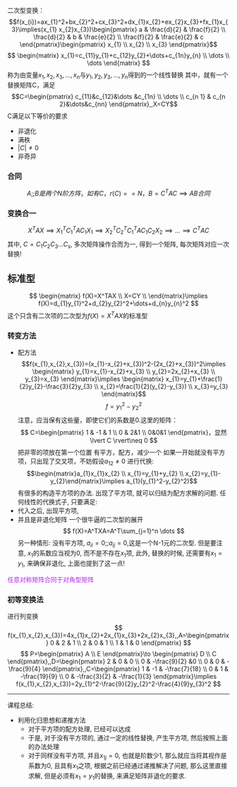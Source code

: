 二次型变换：
$$f(x_{i})=ax_{1}^2+bx_{2}^2+cx_{3}^2+dx_{1}x_{2}+ex_{2}x_{3}+fx_{1}x_{3}\implies(x_{1} x_{2}x_{3})\begin{pmatrix}
a & \frac{d}{2} & \frac{f}{2} \\
\frac{d}{2} & b & \frac{e}{2}  \\
\frac{f}{2} & \frac{e}{2} & c
\end{pmatrix}\begin{pmatrix}
x_{1} \\
x_{2} \\
x_{3}
\end{pmatrix}$$
$$
\begin{matrix}
x_{1}=c_{11}y_{1}+c_{12}y_{2}+\dots+c_{1n}y_{n} \\
\dots \\
\dots
\end{matrix}
$$称为由变量$x_{1},x_{2},x_{3},\dots,x_{n}$与$y_{1},y_{2},y_{3},\dots,y_{n}$得到的一个线性替换
其中，就有一个替换矩阵C，满足$$C=\begin{pmatrix}
c_{11}&c_{12}&\dots &c_{1n} \\
\dots \\
c_{n 1} & c_{n 2}&\dots&c_{nn}
\end{pmatrix},,X=CY$$
C满足以下等价的要求
- 非退化
- 满秩
- $\lvert C \rvert \neq 0$
- 非奇异
### 合同
$$
A;;B是两个N阶方阵，如有C，r(C)==N，B=C^TAC\implies AB合同
$$
### 变换合一
$$X^TAX\implies X_{1}^TC_{1}^TAC_{1}X_{1}\implies X_{2}^TC_{2}^TC_{1}^TAC_{1}C_{2}X_{2}\implies\dots\implies C^TAC$$
其中, $C=C_{1}C_{2}C_{3}\dots C_{s}$, 多次矩阵操作合而为一, 得到一个矩阵, 每次矩阵对应一次替换!
## 标准型
$$
\begin{matrix}
f(X)=X^TAX \\
X=CY \\
\end{matrix}\implies f(X)=d_{1}y_{1}^2+d_{2}y_{2}^2+\dots+d_{n}y_{n}^2
$$
这个只含有二次项的二次型为$f(X)=X^TAX$的标准型

### 转变方法
- 配方法
$$f(x_{1},x_{2},x_{3})=(x_{1}-x_{2}+x_{3})^2-(2x_{2}+x_{3})^2\implies \begin{matrix}
y_{1}=x_{1}-x_{2}+x_{3} \\
y_{2}=2x_{2}+x_{3} \\
y_{3}=x_{3}
\end{matrix}\implies \begin{matrix}
x_{1}=y_{1}+\frac{1}{2}y_{2}-\frac{3}{2}y_{3} \\
x_{2}=\frac{1}{2}(y_{2}-y_{3}) \\
x_{3}=y_{3}
\end{matrix}$$
$$
f=y_{1}^2-y_{2}^2
$$
注意，应当保有这些量，即使它们的系数是0.这里的矩阵：
$$
C=\begin{pmatrix}
1 & -1 & 1 \\
0 & 2&1 \\
0&0&1
\end{pmatrix}，显然\lvert C \rvert\neq 0 
$$把非零的项放在第一个位置
有平方，配方，减少一个
如果一开始就没有平方项，只出现了交叉项，不妨假设$a_{12}\neq 0$
进行代换:$$\begin{matrix}a_{1}x_{1}x_{2} \\
x_{1}=y_{1}+y_{2} \\
x_{2}=y_{1}-y_{2}\end{matrix}\implies a_{1}(y_{1}^2-y_{2}^2)$$
有很多的构造平方项的办法. 出现了平方项, 就可以归结为配方求解的问题.
任何线性的代换式子, 只要满足:
- 代入之后, 出现平方项,
- 并且是非退化矩阵
一个很牛逼的二次型的展开
$$
f(X)=A^TXA=A^T\sum_{j=1}^n \dots                                                                                                                                                                                                                                                                                                                    
$$
另一种情形: 没有平方项, $a_{ii}=0;;a_{ij}=0$,这是一个N-1元的二次型. 但是要注意, $x_{1}$的系数应当视为0, 而不是不存在$x_{1}$项, 此外, 替换的时候, 还需要有$x_{1}=y_{1}$, 来确保非退化, 上面也提到了这一点!

<font color="#b228e6">任意对称矩阵合同于对角型矩阵</font>

### 初等变换法
进行列变换
$$
f(x_{1},x_{2},x_{3})=4x_{1}x_{2}+2x_{1}x_{3}+2x_{2}x_{3},,A=\begin{pmatrix}
0 & 2 & 1 \\
2 & 0 & 1 \\
1 & 1 & 0
\end{pmatrix}
$$
$$
P=\begin{pmatrix}
A \\
E
\end{pmatrix}\to \begin{pmatrix}
D \\
C
\end{pmatrix},,D=\begin{pmatrix}
2 & 0 & 0 \\
0 & -\frac{9}{2} &0 \\
0 & 0 & -\frac{9}{4}
\end{pmatrix},,C=\begin{pmatrix}
1 & -1 & -\frac{7}{18} \\
0 & 1 & -\frac{19}{9} \\
0 & -\frac{3}{2} & -\frac{1}{3}
\end{pmatrix}\implies f(x_{1},x_{2},x_{3})=2y_{1}^2-\frac{9}{2}y_{2}^2-\frac{4}{9}y_{3}^2
$$

---

课程总结:
- 利用化归思想和递推方法
	- 对于平方项的配方处理, 已经可以达成
	- 于是, 对于没有平方项的, 通过一定的线性替换, 产生平方项, 然后按照上面的办法处理
	- 对于同样没有平方项, 并且$x_{1j}=0$, 也就是阶数少1, 那么就应当将其视作是系数为0, 且具有$x_{1}$之项, 根据之前已经通过递推解决了问题, 那么这里直接求解, 但是必须有$x_{1}=y_{1}$的替换, 来满足矩阵非退化的要求.
